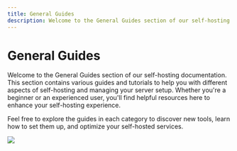 ```yaml
---
title: General Guides
description: Welcome to the General Guides section of our self-hosting documentation.
---
```


# General Guides

Welcome to the General Guides section of our self-hosting documentation. This section contains various guides and tutorials to help you with different aspects of self-hosting and managing your server setup. Whether you're a beginner or an experienced user, you'll find helpful resources here to enhance your self-hosting experience.

Feel free to explore the guides in each category to discover new tools, learn how to set them up, and optimize your self-hosted services.


<a href="https://www.buymeacoffee.com/techdox"><img src="https://img.buymeacoffee.com/button-api/?text=Buy me a cup of tea&emoji=🍵&slug=techdox&button_colour=FFDD00&font_colour=000000&font_family=Cookie&outline_colour=000000&coffee_colour=ffffff" /></a>
